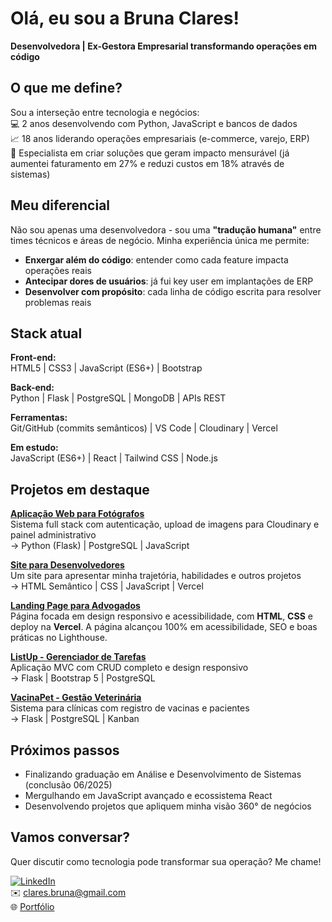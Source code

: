 # Olá, eu sou a Bruna Clares! 

**Desenvolvedora | Ex-Gestora Empresarial transformando operações em código**

## O que me define?

Sou a interseção entre tecnologia e negócios:  
💻 2 anos desenvolvendo com Python, JavaScript e bancos de dados  
📈 18 anos liderando operações empresariais (e-commerce, varejo, ERP)  
🚀 Especialista em criar soluções que geram impacto mensurável (já aumentei faturamento em 27% e reduzi custos em 18% através de sistemas)

## Meu diferencial

Não sou apenas uma desenvolvedora - sou uma **"tradução humana"** entre times técnicos e áreas de negócio. Minha experiência única me permite:

- **Enxergar além do código**: entender como cada feature impacta operações reais
- **Antecipar dores de usuários**: já fui key user em implantações de ERP
- **Desenvolver com propósito**: cada linha de código escrita para resolver problemas reais

## Stack atual

**Front-end:**  
HTML5 | CSS3 | JavaScript (ES6+) | Bootstrap  

**Back-end:**  
Python | Flask | PostgreSQL | MongoDB | APIs REST  

**Ferramentas:**  
Git/GitHub (commits semânticos) | VS Code | Cloudinary | Vercel  

**Em estudo:**  
JavaScript (ES6+) | React | Tailwind CSS | Node.js  

## Projetos em destaque

**[Aplicação Web para Fotógrafos](https://portfolio-fotografo.vercel.app/)**  
Sistema full stack com autenticação, upload de imagens para Cloudinary e painel administrativo  
→ Python (Flask) | PostgreSQL | JavaScript  

**[Site para Desenvolvedores](https://bruna-portifolio-iota.vercel.app)**     
Um site para apresentar minha trajetória, habilidades e outros projetos  
→ HTML Semântico | CSS | JavaScript | Vercel

**[Landing Page para Advogados](https://bruna-portifolio-iota.vercel.app/projetos.html)**  
Página focada em design responsivo e acessibilidade, com **HTML**, **CSS** e deploy na **Vercel**. A página alcançou 100% em acessibilidade, SEO e boas práticas no Lighthouse.

**[ListUp - Gerenciador de Tarefas](https://github.com/bruclares/listup)**  
Aplicação MVC com CRUD completo e design responsivo  
→ Flask | Bootstrap 5 | PostgreSQL  

**[VacinaPet - Gestão Veterinária](https://github.com/bruclares/vacinapet)**  
Sistema para clínicas com registro de vacinas e pacientes  
→ Flask | PostgreSQL | Kanban  

## Próximos passos

- Finalizando graduação em Análise e Desenvolvimento de Sistemas (conclusão 06/2025)
- Mergulhando em JavaScript avançado e ecossistema React
- Desenvolvendo projetos que apliquem minha visão 360° de negócios

## Vamos conversar?

Quer discutir como tecnologia pode transformar sua operação? Me chame!  

[![LinkedIn](https://img.shields.io/badge/LinkedIn-0077B5?style=for-the-badge&logo=linkedin&logoColor=white)](https://www.linkedin.com/in/bruna-clares-cardoso)  
✉️ clares.bruna@gmail.com  
🌐 [Portfólio](https://bruna-portifolio-iota.vercel.app)  

